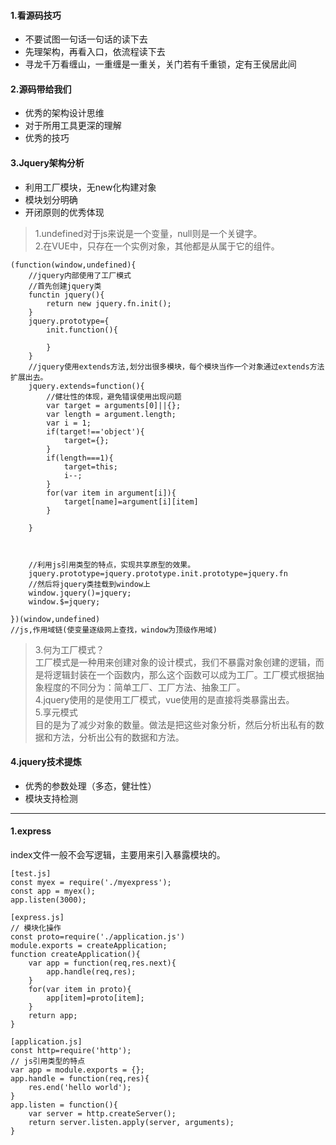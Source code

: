 #### 1.看源码技巧
- 不要试图一句话一句话的读下去
- 先理架构，再看入口，依流程读下去
- 寻龙千万看缠山，一重缠是一重关，关门若有千重锁，定有王侯居此间

#### 2.源码带给我们
- 优秀的架构设计思维
- 对于所用工具更深的理解
- 优秀的技巧
 
#### 3.Jquery架构分析
- 利用工厂模块，无new化构建对象
- 模块划分明确
- 开闭原则的优秀体现
> 1.undefined对于js来说是一个变量，null则是一个关键字。   
> 2.在VUE中，只存在一个实例对象，其他都是从属于它的组件。
```
(function(window,undefined){
    //jquery内部使用了工厂模式
    //首先创建jquery类
    functin jquery(){
        return new jquery.fn.init();
    }
    jquery.prototype={
        init.function(){
            
        }
    }
    //jquery使用extends方法,划分出很多模块，每个模块当作一个对象通过extends方法扩展出去。
    jquery.extends=function(){
        //健壮性的体现，避免错误使用出现问题
        var target = arguments[0]||{};
        var length = argument.length;
        var i = 1;
        if(target!=='object'){
            target={};
        }
        if(length===1){
            target=this;
            i--;
        }
        for(var item in argument[i]){
            target[name]=argument[i][item]
        }
         
    }

    
    
    //利用js引用类型的特点，实现共享原型的效果。
    jquery.prototype=jquery.prototype.init.prototype=jquery.fn
    //然后将jquery类挂载到window上
    window.jquery()=jquery;
    window.$=jquery;
    
})(window,undefined)
//js,作用域链(使变量逐级网上查找，window为顶级作用域)

```
> 3.何为工厂模式？       
工厂模式是一种用来创建对象的设计模式，我们不暴露对象创建的逻辑，而是将逻辑封装在一个函数内，那么这个函数可以成为工厂。工厂模式根据抽象程度的不同分为：简单工厂、工厂方法、抽象工厂。   
> 4.jquery使用的是使用工厂模式，vue使用的是直接将类暴露出去。      
> 5.享元模式      
目的是为了减少对象的数量。做法是把这些对象分析，然后分析出私有的数据和方法，分析出公有的数据和方法。

#### 4.jquery技术提炼
+ 优秀的参数处理（多态，健壮性）
+ 模块支持检测 
******
#### 1.express
index文件一般不会写逻辑，主要用来引入暴露模块的。
```
[test.js]
const myex = require('./myexpress');
const app = myex();
app.listen(3000);

[express.js]
// 模块化操作
const proto=require('./application.js')
module.exports = createApplication;
function createApplication(){
    var app = function(req,res.next){
        app.handle(req,res);
    }
    for(var item in proto){
        app[item]=proto[item];
    }
    return app;
}

[application.js]
const http=require('http');
// js引用类型的特点
var app = module.exports = {};  
app.handle = function(req,res){
    res.end('hello world');
}
app.listen = function(){
    var server = http.createServer();
    return server.listen.apply(server, arguments);
}
```
